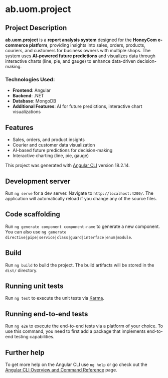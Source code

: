 # ab.uom.project

## Project Description
**ab.uom.project** is a **report analysis system** designed for the **HoneyCom e-commerce platform**, providing insights into sales, orders, products, couriers, and customers for business owners with multiple shops. The system uses **AI-powered future predictions** and visualizes data through interactive charts (line, pie, and gauge) to enhance data-driven decision-making.

### Technologies Used:
- **Frontend**: Angular
- **Backend**: .NET
- **Database**: MongoDB
- **Additional Features**: AI for future predictions, interactive chart visualizations

## Features
- Sales, orders, and product insights
- Courier and customer data visualization
- AI-based future predictions for decision-making
- Interactive charting (line, pie, gauge)

This project was generated with [Angular CLI](https://github.com/angular/angular-cli) version 18.2.14.

## Development server

Run `ng serve` for a dev server. Navigate to `http://localhost:4200/`. The application will automatically reload if you change any of the source files.

## Code scaffolding

Run `ng generate component component-name` to generate a new component. You can also use `ng generate directive|pipe|service|class|guard|interface|enum|module`.

## Build

Run `ng build` to build the project. The build artifacts will be stored in the `dist/` directory.

## Running unit tests

Run `ng test` to execute the unit tests via [Karma](https://karma-runner.github.io).

## Running end-to-end tests

Run `ng e2e` to execute the end-to-end tests via a platform of your choice. To use this command, you need to first add a package that implements end-to-end testing capabilities.

## Further help

To get more help on the Angular CLI use `ng help` or go check out the [Angular CLI Overview and Command Reference](https://angular.dev/tools/cli) page.
